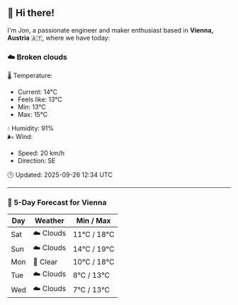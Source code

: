 ## 👋 Hi there!

I'm Jon, a passionate engineer and maker enthusiast based in **Vienna, Austria** 🇦🇹, where we have today:

### ☁️ Broken clouds 

🌡️ Temperature: 
* Current: 14°C
* Feels like: 13°C
* Min: 13°C 
* Max: 15°C  

💧 Humidity: 91%  
🌬️ Wind: 
* Speed: 20 km/h 
* Direction: SE  

🕒 Updated: 2025-09-26 12:34 UTC

---

### 📅 5-Day Forecast for Vienna

| Day | Weather | Min / Max |
|-----|---------|------------|
| Sat | ☁️ Clouds | 11°C / 18°C |
| Sun | ☁️ Clouds | 14°C / 19°C |
| Mon | 🌙 Clear | 10°C / 18°C |
| Tue | ☁️ Clouds | 8°C / 13°C |
| Wed | ☁️ Clouds | 7°C / 13°C |
